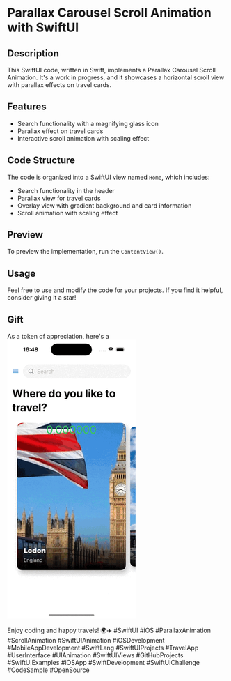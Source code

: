 # Parallax Carousel Scroll Animation with SwiftUI

## Description

This SwiftUI code, written in Swift, implements a Parallax Carousel Scroll Animation. It's a work in progress, and it showcases a horizontal scroll view with parallax effects on travel cards.


## Features

- Search functionality with a magnifying glass icon
- Parallax effect on travel cards
- Interactive scroll animation with scaling effect

## Code Structure

The code is organized into a SwiftUI view named `Home`, which includes:

- Search functionality in the header
- Parallax view for travel cards
- Overlay view with gradient background and card information
- Scroll animation with scaling effect

## Preview

To preview the implementation, run the `ContentView()`.

## Usage

Feel free to use and modify the code for your projects. If you find it helpful, consider giving it a star!

## Gift

As a token of appreciation, here's a
![special gift for you](https://github.com/omidshz100/screenshots/blob/9247fb778856babc0072991e19b9949b7cea8eb5/parallax.gif)

Enjoy coding and happy travels! 🌍✈️
#SwiftUI #iOS #ParallaxAnimation #ScrollAnimation #SwiftUIAnimation #iOSDevelopment #MobileAppDevelopment #SwiftLang #SwiftUIProjects #TravelApp #UserInterface #UIAnimation #SwiftUIViews #GitHubProjects #SwiftUIExamples #iOSApp #SwiftDevelopment #SwiftUIChallenge #CodeSample #OpenSource

